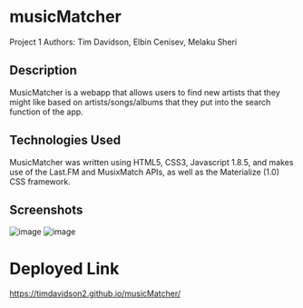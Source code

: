 # musicMatcher
Project 1
Authors: Tim Davidson, Elbin Cenisev, Melaku Sheri


## Description
MusicMatcher is a webapp that allows users to find new artists that they might like based on artists/songs/albums
that they put into the search function of the app.

## Technologies Used
MusicMatcher was written using HTML5, CSS3, Javascript 1.8.5, and makes use of the Last.FM and MusixMatch APIs, as well as the Materialize (1.0) CSS framework.

## Screenshots
![image](https://user-images.githubusercontent.com/75343776/126040966-f6302686-154d-4d2c-a067-2186177d432e.png)
![image](https://user-images.githubusercontent.com/75343776/126040972-43decdfa-5248-44be-b7ae-6de303d0b329.png)

# Deployed Link
https://timdavidson2.github.io/musicMatcher/

